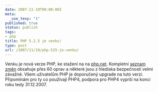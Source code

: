 ```yaml
---
date: 2007-11-10T00:00:00Z
meta:
  _use_texy: "1"
published: true
status: publish
tags:
- php
title: PHP 5.2.5 je venku!
type: post
url: /2007/11/10/php-525-je-venku/
---
```


<p>Venku je nov&#xE1; verze PHP, ke stažen&#xED; na na <a href="http://www.php.net/downloads.php">php.net</a>. Kompletn&#xED; <a href="http://www.php.net/ChangeLog-5.php#5.2.5">seznam změn</a> obsahuje přes 60 oprav a někter&#xE9; jsou z hlediska bezpečnosti velmi z&#xE1;važn&#xE9;. V&#x161;em uživatelům PHP je doporučen&#xFD; upgrade na tuto verzi. Připom&#xED;n&#xE1;m pro ty co použ&#xED;vaj&#xED; PHP4, podpora pro PHP4 vypr&#x161;&#xED; na konci roku tedy 31.12.2007. </p>
